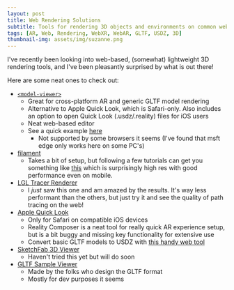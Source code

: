 ```yaml
---
layout: post
title: Web Rendering Solutions
subtitle: Tools for rendering 3D objects and environments on common web browsers.
tags: [AR, Web, Rendering, WebXR, WebAR, GLTF, USDZ, 3D]
thumbnail-img: assets/img/suzanne.png
---
```


I've recently been looking into web-based, (somewhat) lightweight 3D rendering tools, and I've been pleasantly surprised by what is out there!

Here are some neat ones to check out:

- [`<model-viewer>`](https://modelviewer.dev/)
  - Great for cross-platform AR and generic GLTF model rendering
  - Alternative to Apple Quick Look, which is Safari-only. Also includes an option to open Quick Look (.usdz/.reality) files for iOS users
  - Neat web-based editor
  - See a quick example [here](https://blakejarvis.design/modelViewer)
    - Not supported by some browsers it seems (I've found that msft edge only works here on some PC's)
- [filament](https://github.com/google/filament)
  - Takes a bit of setup, but following a few tutorials can get you something like [this](https://blakejarvis.design/suzanne) which is surprisingly high res with good performance even on mobile.
- [LGL Tracer Renderer](https://lgltracer.com/)
  - I *just* saw this one and am amazed by the results. It's way less performant than the others, but just try it and see the quality of path tracing on the web!
- [Apple Quick Look](https://developer.apple.com/augmented-reality/quick-look/)
  - Only for Safari on compatible iOS devices
  - Reality Composer is a neat tool for really quick AR experience setup, but is a bit buggy and missing key functionality for extensive use
  - Convert basic GLTF models to USDZ with [this handy web tool](https://spase.io/playground)
- [SketchFab 3D Viewer](https://sketchfab.com/3d-viewer)
  - Haven't tried this yet but will do soon
- [GLTF Sample Viewer](https://github.khronos.org/glTF-Sample-Viewer-Release/)
  - Made by the folks who design the GLTF format
  - Mostly for dev purposes it seems

